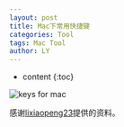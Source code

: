 ```yaml
---
layout: post
title: Mac下常用快捷键
categories: Tool
tags: Mac Tool
author: LY
---
```


* content
{:toc}  



![keys for mac](//www.cxyclub.cn/Upload/Images/2013101917/646CB2BA545040AA.jpg)  

感谢[lixiaopeng23](//blog.csdn.net/lixiaopeng23/article/details/12869109)提供的资料。  
